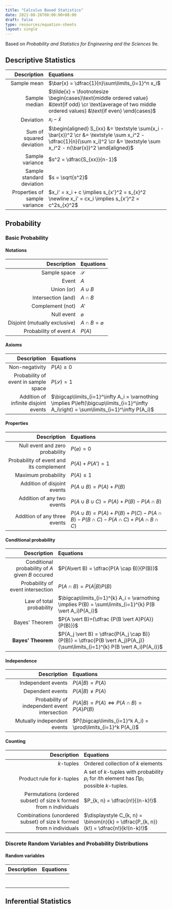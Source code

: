 ```yaml
---
title: "Calculus Based Statistics"
date: 2021-08-26T00:00:00+08:00
draft: false
type: resources/equation-sheets
layout: single
---
```


Based on *Probability and Statistics for Engineering and the Sciences* 9e.

## Descriptive Statistics

|Description|Equations|
|-:|:-|
|Sample mean|$\bar{x} = \dfrac{1}{n}\sum\limits_{i=1}^n x_i$|
|Sample median|$\tilde{x} = \footnotesize \begin{cases}\text{middle ordered value} &\text{if odd} \cr \text{average of two middle ordered values} &\text{if even} \end{cases}$|
|Deviation|$x_i - \bar{x}$|
|Sum of squared deviation|$\begin{aligned} S_{xx} &= \textstyle \sum(x_i - \bar{x})^2 \cr &= \textstyle \sum x_i^2 - \dfrac{1}{n}(\sum x_i)^2 \cr &= \textstyle \sum x_i^2 - n(\bar{x})^2 \end{aligned}$|
|Sample variance|$s^2 = \dfrac{S_{xx}}{n-1}$|
|Sample standard deviation|$s = \sqrt{s^2}$|
|Properties of sample variance|$x_i' = x_i + c \implies s_{x'}^2 = s_{x}^2 \newline x_i' = cx_i \implies s_{x'}^2 = c^2s_{x}^2$|

## Probability

### Basic Probability

#### Notations

|Description|Equations|
|-:|:-|
|Sample space|$\mathcal{S}$|
|Event|$A$|
|Union (or)|$A \cup B$|
|Intersection (and)|$A \cap B$|
|Complement (not)|$A'$|
|Null event|$\varnothing$|
|Disjoint (mutually exclusive)|$A \cap B = \varnothing$|
|Probability of event $A$|$P(A)$|

#### Axioms

|Description|Equations|
|-:|:-|
|Non-negativity|$P(A) \ge 0$|
|Probability of event in sample space|$P(\mathcal{S}) = 1$|
|Addition of infinite disjoint events|$\bigcap\limits_{i=1}^\infty A_i = \varnothing \implies P\left(\bigcup\limits_{i=1}^\infty A_i\right) = \sum\limits_{i=1}^\infty P(A_i)$|

#### Properties

|Description|Equations|
|-:|:-|
|Null event and zero probability|$P(\varnothing) = 0$|
|Probability of event and its complement|$P(A) + P(A') = 1$|
|Maximum probability|$P(A) \le 1$|
|Addition of disjoint events|$P(A \cup B) = P(A) + P(B)$|
|Addition of any two events|$P(A \cup B \cup C) = P(A) + P(B) - P(A \cap B)$|
|Addition of any three events|$P(A \cup B) = P(A) + P(B) + P(C) - P(A \cap B) - P(B \cap C) - P(A \cap C) + P(A \cap B \cap C)$|

#### Conditional probability

|Description|Equations|
|-:|:-|
|Conditional probability of $A$ given $B$ occured|$P(A\vert B) = \dfrac{P(A \cap B)}{P(B)}$|
|Probability of event intersection|$P(A \cap B) = P(A \vert B)P(B)$|
|Law of total probability|$\bigcap\limits_{i=1}^{k} A_i = \varnothing \implies P(B) = \sum\limits_{i=1}^{k} P(B \vert A_i)P(A_i)$|
|Bayes' Theorem|$P(A \vert B)={\dfrac {P(B \vert A)P(A)}{P(B)}}$|
|**Bayes' Theorem**|$P(A_j \vert B) = \dfrac{P(A_j \cap B)}{P(B)} = \dfrac{P(B \vert A_j)P(A_j)}{\sum\limits_{i=1}^{k} P(B \vert A_i)P(A_i)}$|

#### Independence

|Description|Equations|
|-:|:-|
|Independent events|$P(A \vert B) = P(A)$|
|Dependent events|$P(A \vert B) \not= P(A)$|
|Probability of independent event intersection|$P(A \vert B) = P(A) \iff P(A \cap B) = P(A)P(B)$|
|Mutually independent events|$P(\bigcap\limits_{i=1}^k A_i) = \prod\limits_{i=1}^k P(A_i)$|

#### Counting

|Description|Equations|
|-:|:-|
|$k$-tuples|Ordered collection of $k$ elements|
|Product rule for $k$-tuples|A set of $k$-tuples with probability $p_i$ for $i$th element has $\prod p_i$ possible $k$-tuples.|
|Permutations (ordered subset) of size k formed from n individuals|$P_{k, n} = \dfrac{n!}{(n-k)!}$|
|Combinations (unordered subset) of size k formed from n individuals|$\displaystyle C_{k, n} = \binom{n}{k} = \dfrac{P_{k, n}}{k!} = \dfrac{n!}{k!(n-k)!}$|

### Discrete Random Variables and Probability Distributions

#### Random variables

|Description|Equations|
|-:|:-|
|||
|||
|||
|||
|||
|||
|||

## Inferential Statistics

<!--
|Description|Equations|
|-:|:-|
|||
|||
|||
|||
|||
|||
|||
-->